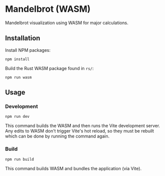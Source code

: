 # Mandelbrot (WASM)
Mandelbrot visualization using WASM for major calculations.

## Installation
Install NPM packages:
```
npm install
```
Build the Rust WASM package found in `rs/`:
```
npm run wasm
```

## Usage
### Development
```
npm run dev
```
This command builds the WASM and then runs the Vite development server. Any edits to WASM don't trigger Vite's hot reload, so they must be rebuilt which can be done by running the command again.

### Build
```
npm run build
```
This command builds WASM and bundles the application (via Vite).
